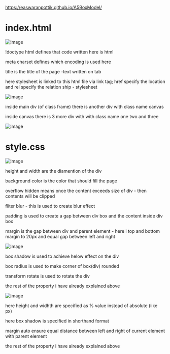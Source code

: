 https://easwaranpottik.github.io/A5BoxModel/

# index.html

![image](https://github.com/EaswaranPottiK/A5BoxModel/assets/38095510/39b97efd-272c-4e6f-a6e8-3ac6b2d53587)

!doctype html defines that code written here is html

meta charset defines which encoding is used here

title is the title of the page -text written on tab

here stylesheet is linked to this html file via link tag; href specify the location and rel specify the relation ship - stylesheet

![image](https://github.com/EaswaranPottiK/A5BoxModel/assets/38095510/220ac410-94bb-4f7b-b0dd-57c90fb6f35b)

inside main div (of class frame) there is another div with class name canvas 

inside canvas there is 3 more div with with class name one two and three

![image](https://github.com/EaswaranPottiK/A5BoxModel/assets/38095510/5e58ca6f-f6d2-4920-bee6-de0eaa01ffe3)


# style.css

![image](https://github.com/EaswaranPottiK/A5BoxModel/assets/38095510/8bca4bcb-e2a0-49cb-8325-2a4cd0ab9e07)

height and width are the diamention of the div 

background color is the color that should fill the page

overflow hidden means once the content exceeds size of div - then contents will be clipped

fliter blur - this is used to create blur effect 

padding is used to create a gap between div box and the content inside div box

margin is the gap between div and parent element - here i top and bottom margin to 20px and equal gap between left and right

![image](https://github.com/EaswaranPottiK/A5BoxModel/assets/38095510/e9ea5a06-ca9d-4586-886a-95f1dda817dd)

box shadow is used to achieve helow effect on the div 

box radius is used to make corner of box(div) rounded 

transform rotate is used to rotate the div 

the rest of the property i have already explained above

![image](https://github.com/EaswaranPottiK/A5BoxModel/assets/38095510/24e0d55b-6ca9-4088-a1ef-9722f7aedf8f)

here height and widhth are specified as % value instead of absolute (like px)

here box shadow is specified in shorthand format 

margin auto ensure equal distance between left and right of current element with parent element

the rest of the property i have already explained above
































